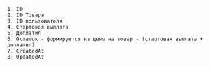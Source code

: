 	1. ID
	2. ID Товара
	3. ID пользователя
	4. Стартовая выплата
	5. Доплатил
	6. Остаток - формируется из цены на товар - (стартовая выплата + доплатил)
	7. CreatedAt
	8. UpdatedAt